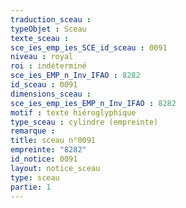 ```yaml
---
traduction_sceau : 
typeObjet : Sceau
texte_sceau : 
sce_ies_emp_ies_SCE_id_sceau : 0091
niveau : royal
roi : indéterminé
sce_ies_EMP_n_Inv_IFAO : 8282
id_sceau : 0091
dimensions_sceau : 
sce_ies_emp_ies_EMP_n_Inv_IFAO : 8282
motif : texte hiéroglyphique
type_sceau : cylindre (empreinte)
remarque : 
title: sceau n°0091
empreinte: "8282"
id_notice: 0091
layout: notice_sceau
type: sceau
partie: 1
---
```

